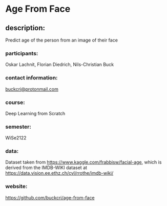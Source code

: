 # Age From Face

## description:
Predict age of the person from an image of their face


### participants:
Oskar Lachnit, Florian Diedrich, Nils-Christian Buck


### contact information:
buckcri@protonmail.com

### course:
Deep Learning from Scratch 


### semester:
WiSe2122

### data:
Dataset taken from https://www.kaggle.com/frabbisw/facial-age, which is derived from the IMDB-WIKI dataset at https://data.vision.ee.ethz.ch/cvl/rrothe/imdb-wiki/

### website:
https://github.com/buckcri/age-from-face
